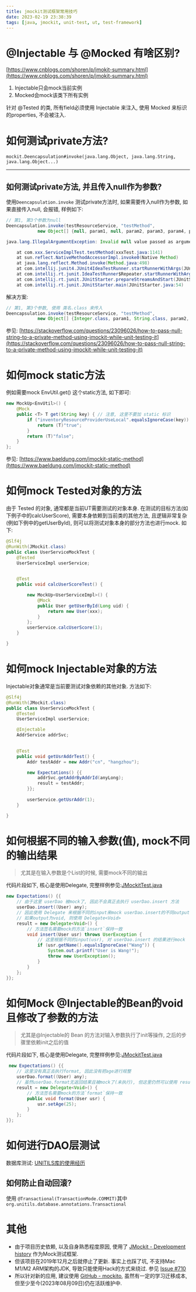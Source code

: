 ```yaml
---
title: jmockit测试框架常用技巧
date: 2023-02-19 23:38:39
tags: [java, jmockit, unit-test, ut, test-framework]
---
```


# @Injectable  与 @Mocked 有啥区别?
[https://www.cnblogs.com/shoren/p/jmokit-summary.html](https://www.cnblogs.com/shoren/p/jmokit-summary.html)

1. Injectable只会mock当前实例
2. Mocked会mock该类下所有实例

针对 @Tested 的类, 所有field必须使用 Injectable 来注入, 使用 Mocked 来标识的properties, 不会被注入.

# 如何测试private方法?

`mockit.Deencapsulation#invoke(java.lang.Object, java.lang.String, java.lang.Object...)`

---

## 如何测试private方法, 并且传入null作为参数?

使用`Deencapsulation.invoke` 测试private方法时, 如果需要传入null作为参数, 如果直接传入null,  会报错, 样例如下:

```java
// 第1, 第3个参数为null
Deencapsulation.invoke(testResourceService, "testMethod",
            new Object[] {null, param1, null, param2, param3, param4, param5});
```

```java
java.lang.IllegalArgumentException: Invalid null value passed as argument 0

	at com.xxx.ServiceImplTest.testMethod(xxxTest.java:1141)
	at sun.reflect.NativeMethodAccessorImpl.invoke0(Native Method)
	at java.lang.reflect.Method.invoke(Method.java:498)
	at com.intellij.junit4.JUnit4IdeaTestRunner.startRunnerWithArgs(JUnit4IdeaTestRunner.java:69)
	at com.intellij.rt.junit.IdeaTestRunner$Repeater.startRunnerWithArgs(IdeaTestRunner.java:33)
	at com.intellij.rt.junit.JUnitStarter.prepareStreamsAndStart(JUnitStarter.java:235)
	at com.intellij.rt.junit.JUnitStarter.main(JUnitStarter.java:54)

```

解决方案:

```java
// 第1, 第3个参数, 使用 类名.class 来传入
Deencapsulation.invoke(testResourceService, "testMethod",
            new Object[] {Integer.class, param1, String.class, param2, param3, param4, param5});
```

参见:  [https://stackoverflow.com/questions/23096026/how-to-pass-null-string-to-a-private-method-using-jmockit-while-unit-testing-it](https://stackoverflow.com/questions/23096026/how-to-pass-null-string-to-a-private-method-using-jmockit-while-unit-testing-it)

# 如何mock static方法

例如需要mock EnvUtil.get() 这个static方法, 如下即可:

```java
new MockUp<EnvUtil>() {
    @Mock
    public <T> T get(String key) { // 注意, 这里不要加 static 标识
        if ("inventoryResourceProviderUseLocal".equalsIgnoreCase(key)) {
            return (T)"true";
        }
        return (T)"false";
    }
};

```

参见: [https://www.baeldung.com/jmockit-static-method](https://www.baeldung.com/jmockit-static-method)

# 如何mock Tested对象的方法

由于 Tested 的对象, 通常都是当前UT需要测试的对象本身. 在测试的目标方法(如下例子中的calcUserScore), 需要本身依赖到当前类的其他方法, 且逻辑非常复杂(例如下例中的getUserById), 则可以将测试对象本身的部分方法也进行mock. 如下:

```java
@Slf4j
@RunWith(JMockit.class)
public class UserServiceMockTest {
    @Tested
    UserServiceImpl userService;

    
    @Test
    public void calcUserScoreTest() {

        new MockUp<UserServiceImpl>() {
            @Mock
            public User getUserById(Long uid) {
                return new User(xxx);
            }
        };
        userService.calcUserScore(1);
    }

}
```

# 如何mock Injectable对象的方法

Injectable对象通常是当前要测试对象依赖的其他对象. 方法如下:

```java
@Slf4j
@RunWith(JMockit.class)
public class UserServiceMockTest {
    @Tested
    UserServiceImpl userService;

    @Injectable
    AddrService addrSvc;

    
    @Test
    public void getUsrAddrTest() {
        Addr testAddr = new Addr("cn", "hangzhou");

        new Expectations() {{
            addrSvc.getAddrByAddrId(anyLong);
            result = testAddr;
        }};
        
        userService.getUsrAddr(1);
    }

}
```

# 如何根据不同的输入参数(值), mock不同的输出结果
> 尤其是在输入参数是个List的时候, 需要mock不同的输出

代码片段如下, 核心是使用Delegate, 完整样例参见:[JMockitTest.java](https://github.com/DavyJones2010/test-core/blob/master/src/test/java/edu/xmu/test/javase/jmockit/JMockitTest.java#L27) 
```java
new Expectations() {{
    // 由于这里 userDao 被mock了, 因此不会真正去执行 userDao.insert 方法
    userDao.insert((User) any);
    // 因此使用 Delegate 来根据不同的input来mock userDao.insert的不同output;
    // 如果output为void, 则使用 Delegate<Void>
    result = new Delegate<Void>() {
        // 方法签名需要mock的方法`insert`保持一致
        void insert(User usr) throws UserException {
            // 这里根据不同的input(usr), 对 userDao.insert 的结果进行mock
            if (usr.getName().equalsIgnoreCase("Wang")) {
                System.out.printf("User is Wang!");
                throw new UserException();
            }
        }
    };
}};
```

# 如何Mock @Injectable的Bean的void且修改了参数的方法
> 尤其是@Injectable的 Bean 的方法对输入参数执行了init等操作, 之后的步骤里依赖init之后的值

代码片段如下, 核心是使用Delegate, 完整样例参见:[JMockitTest.java](https://github.com/DavyJones2010/test-core/blob/master/src/test/java/edu/xmu/test/javase/jmockit/JMockitTest.java#L59)
```java
 new Expectations() {{
    // 这里没有真正去执行format, 因此没有把age进行规整
    userDao.format((User) any);
    // 虽然userDao.format无返回结果且被mock了(未执行), 但这里仍然可以使用 result = new Delegate<Void>() {} 对方法执行内容&结果进行Mock
    result = new Delegate<Void>() {
        // 方法签名需要mock的方法`format`保持一致
        public void format(User usr) {
            usr.setAge(25);
        }
    };
}};
```


# 如何进行DAO层测试
数据库测试: [UNITILS库的使用经历](https://www.freesion.com/article/88601080583/)


## 如何防止自动回滚?
使用 `@Transactional(TransactionMode.COMMIT)`其中 `org.unitils.database.annotations.Transactional`

# 其他
- 由于项目历史依赖, 以及自身熟悉程度原因, 使用了 [JMockit - Development history](http://jmockit.github.io/changes.html) 作为Mock测试框架.
- 但该项目在2019年12月之后就停止了更新. 事实上也踩了坑, 不支持Mac M1/M2 ARM架构的JDK, 导致只能使用Hack的方式来绕过. 参见 [Issue #710](https://github.com/jmockit/jmockit1/issues/710)
- 所以针对新的应用, 建议使用 [GitHub - mockito](https://github.com/mockito/mockito), 虽然有一定的学习迁移成本, 但至少至今(2023年08月09日)仍在活跃维护中.
